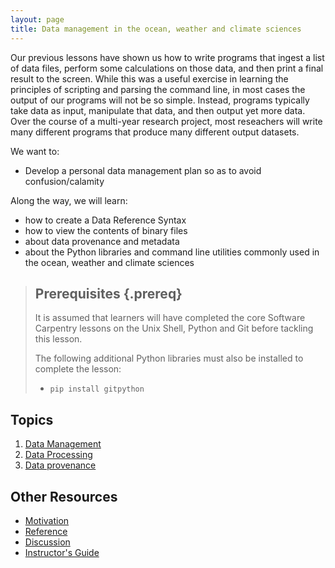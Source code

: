 ```yaml
---
layout: page
title: Data management in the ocean, weather and climate sciences
---
```


Our previous lessons have shown us how to write programs that ingest a list of data files,
perform some calculations on those data,
and then print a final result to the screen. 
While this was a useful exercise in learning the principles of scripting and parsing the command line, 
in most cases the output of our programs will not be so simple. 
Instead, programs typically take data as input, 
manipulate that data, 
and then output yet more data. 
Over the course of a multi-year research project, 
most reseachers will write many different programs that produce many different output datasets.   

We want to:

* Develop a personal data management plan so as to avoid confusion/calamity  

Along the way, we will learn:

* how to create a Data Reference Syntax
* how to view the contents of binary files
* about data provenance and metadata
* about the Python libraries and command line utilities commonly used in the ocean, weather and climate sciences


> ## Prerequisites {.prereq}
>
> It is assumed that learners will have completed the core Software Carpentry
> lessons on the Unix Shell, Python and Git before tackling this lesson.
>
> The following additional Python libraries must also be installed to complete the lesson:
> * `pip install gitpython`

## Topics

1.  [Data Management](01-data-management.html)
2.  [Data Processing](02-data-processing.html)
3.  [Data provenance](03-data-provenance.html) 

## Other Resources

*   [Motivation](motivation.html)
*   [Reference](reference.html)
*   [Discussion](discussion.html)
*   [Instructor's Guide](instructors.html)
